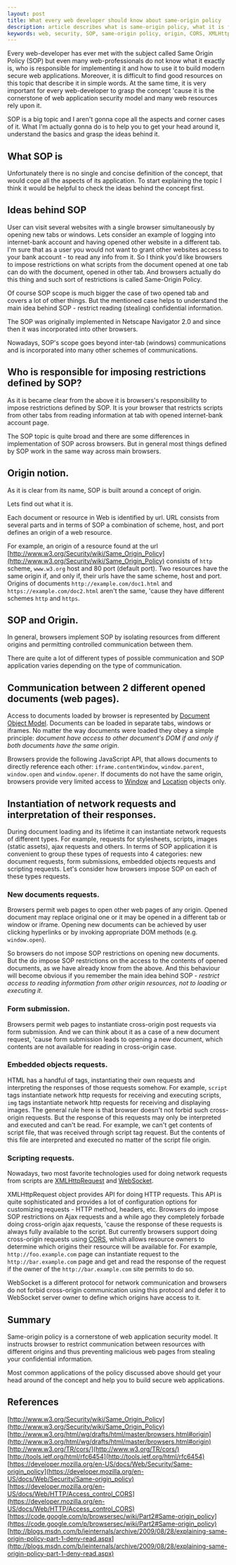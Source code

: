 ```yaml
---
layout: post
title: What every web developer should know about same-origin policy
description: article describes what is same-origin policy, what it is for and how to use it to build robust web applications.
keywords: web, security, SOP, same-origin policy, origin, CORS, XMLHttpRequest, WebSocket
---
```


Every web-developer has ever met with the subject called Same Origin Policy (SOP) but even many web-professionals do not know what it exactly is, who is responsible for implementing it and how to use it to build modern secure web applications. Moreover, it is difficult to find good resources on this topic that describe it in simple words. At the same time, it is very important for every web-developer to grasp the concept 'cause it is the cornerstone of web application security model and many web resources rely upon it.

SOP is a big topic and I aren't gonna cope all the aspects and corner cases of it. What I'm actually gonna do is to help you to get your head around it, understand the basics and grasp the ideas behind it.

## What SOP is
Unfortunately there is no single and concise definition of the concept, that would cope all the aspects of its application.
To start explaining the topic I think it would be helpful to check the ideas behind the concept first.

## Ideas behind SOP
User can visit several websites with a single browser simultaneously by opening new tabs or windows.
Lets consider an example of logging into internet-bank account and having opened other website in a different tab. I'm sure that as a user you would not want to grant other websites access to your bank account - to read any info from it. So I think you'd like browsers to impose restrictions on what scripts from the document opened at one tab can do with the document, opened in other tab. And browsers actually do this thing and such sort of restrictions is called Same-Origin Policy.

Of course SOP scope is much bigger the case of two opened tab and covers a lot of other things.
But the mentioned case helps to understand the main idea behind SOP - restrict reading (stealing) confidential information.

The SOP was originally implemented in Netscape Navigator 2.0 and since then it was incorporated into other browsers.  

Nowadays, SOP's scope goes beyond inter-tab (windows) communications and is incorporated into many other schemes of communications.

## Who is responsible for imposing restrictions defined by SOP?
As it is became clear from the above it is browsers's responsibility to impose restrictions defined by SOP. It is your browser that restricts scripts from other tabs from reading information at tab with opened internet-bank account page.

The SOP topic is quite broad and there are some differences in implementation of SOP across browsers. But in general most things defined by SOP work in the same way across main browsers.

## Origin notion.
As it is clear from its name, SOP is built around a concept of origin.


Lets find out what it is.

Each document or resource in Web is identified by url.
URL consists from several parts and in terms of SOP a combination of scheme, host, and port defines an origin of a web resource.

For example, an origin of a resource found at the url [http://www.w3.org/Security/wiki/Same_Origin_Policy](http://www.w3.org/Security/wiki/Same_Origin_Policy) consists of `http` scheme, `www.w3.org` host and 80 port (default port).
Two resources have the same origin if, and only if, their urls have the same scheme, host and port. Origins of documents `http://example.com/doc1.html` and `https://example.com/doc2.html` aren't the same, 'cause they have different schemes `http` and `https`.

## SOP and Origin.
In general, browsers implement SOP by isolating resources from different origins and permitting controlled communication between them.

There are quite a lot of different types of possible communication and SOP application varies depending on the type of communication.

## Communication between 2 different opened documents (web pages).
Access to documents loaded by browser is represented by [Document Object Model](https://www.wikiwand.com/en/Document_Object_Model).
Documents can be loaded in separate tabs, windows or iframes. No matter the way documents were loaded they obey a simple principle: _document have access to other document's DOM if and only if both documents have the same origin_.

Browsers provide the following JavaScript API, that allows documents to directly reference each other: `iframe.contentWindow`, `window.parent`, `window.open` and `window.opener`.
If documents do not have the same origin, browsers provide very limited access to [Window](https://developer.mozilla.org/en-US/docs/Web/API/Window) and [Location](https://developer.mozilla.org/en-US/docs/Web/API/Location) objects only.

## Instantiation of network requests and interpretation of their responses.
During document loading and its lifetime it can instantiate network requests of different types. For example, requests for stylesheets, scripts, images (static assets), ajax requests and others.
In terms of SOP application it is convenient to group these types of requests into 4 categories: new document requests, form submissions, embedded objects requests and scripting requests.
Let's consider how browsers impose SOP on each of these types requests.

### New documents requests.
Browsers permit web pages to open other web pages of any origin. Opened document may replace original one or it may be opened in a different tab or window or iframe.
Opening new documents can be achieved by user clicking hyperlinks or by invoking appropriate DOM methods (e.g. `window.open`).

So browsers do not impose SOP restrictions on opening new documents. But the do impose SOP restrictions on the access to the contents of opened documents, as we have already know from the above. And this behaviour will become obvious if you remember the main idea behind SOP - _restrict access to reading information from other origin resources, not to loading or executing it_.

### Form submission.
Browsers permit web pages to instantiate cross-origin post requests via form submission. And we can think about it as a case of a new document request, 'cause form submission leads to opening a new document, which contents are not available for reading in cross-origin case.

### Embedded objects requests.
HTML has a handful of tags, instantiating their own requests and interpreting the responses of those requests somehow.
For example, `script` tags instantiate network http requests for receiving and executing scripts, `img` tags instantiate network http requests for receiving and displaying images.
The general rule here is that browser doesn't not forbid such cross-origin requests. But the response of this requests may only be interpreted and executed and can't be read.
For example, we can't get contents of script file, that was received through script tag request. But the contents of this file are interpreted and executed no matter of the script file origin.

### Scripting requests.
Nowadays, two most favorite technologies used for doing network requests from scripts are [XMLHttpRequest](https://www.wikiwand.com/en/XMLHttpRequest) and [WebSocket](https://www.wikiwand.com/en/WebSocket).

XMLHttpRequest object provides API for doing HTTP requests. This API is quite sophisticated and provides a lot of configuration options for customizing requests - HTTP method, headers, etc.
Browsers do impose SOP restrictions on Ajax requests and a while ago they completely forbade doing cross-origin ajax requests, 'cause the response of these requests is always fully available to the script.
But currently browsers support doing cross-origin requests using [CORS](https://www.wikiwand.com/en/Cross-origin_resource_sharing), which allows resource owners to determine which origins their resource will be available for.
For example, `http://foo.example.com` page can instantiate request to the `http://bar.example.com` page and get and read the response of the request if the owner of the `http://bar.example.com` site permits to do so.

WebSocket is a different protocol for network communication and browsers do not forbid cross-origin communication using this protocol and defer it to WebSocket server owner to define which origins have access to it.

## Summary
Same-origin policy is a cornerstone of web application security model. It instructs browser to restrict communication between resources with different origins and thus preventing malicious web pages from stealing your confidential information.

Most common applications of the policy discussed above should get your head around of the concept and help you to build secure web applications.

## References
[http://www.w3.org/Security/wiki/Same_Origin_Policy](http://www.w3.org/Security/wiki/Same_Origin_Policy)  
[http://www.w3.org/html/wg/drafts/html/master/browsers.html#origin](http://www.w3.org/html/wg/drafts/html/master/browsers.html#origin)  
[http://www.w3.org/TR/cors/](http://www.w3.org/TR/cors/)  
[http://tools.ietf.org/html/rfc6454](http://tools.ietf.org/html/rfc6454)  
[https://developer.mozilla.org/en-US/docs/Web/Security/Same-origin_policy](https://developer.mozilla.org/en-US/docs/Web/Security/Same-origin_policy)  
[https://developer.mozilla.org/en-US/docs/Web/HTTP/Access_control_CORS](https://developer.mozilla.org/en-US/docs/Web/HTTP/Access_control_CORS)  
[https://code.google.com/p/browsersec/wiki/Part2#Same-origin_policy](https://code.google.com/p/browsersec/wiki/Part2#Same-origin_policy)  
[http://blogs.msdn.com/b/ieinternals/archive/2009/08/28/explaining-same-origin-policy-part-1-deny-read.aspx](http://blogs.msdn.com/b/ieinternals/archive/2009/08/28/explaining-same-origin-policy-part-1-deny-read.aspx)   
